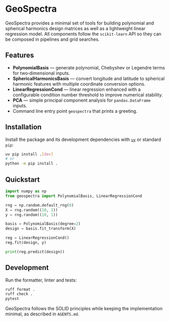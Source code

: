 # GeoSpectra

GeoSpectra provides a minimal set of tools for building polynomial and spherical
harmonics design matrices as well as a lightweight linear regression model.
All components follow the `scikit-learn` API so they can be composed in
pipelines and grid searches.

## Features

- **PolynomialBasis** — generate polynomial, Chebyshev or Legendre terms for
  two‑dimensional inputs.
- **SphericalHarmonicsBasis** — convert longitude and latitude to spherical
  harmonic features with multiple coordinate conversion options.
- **LinearRegressionCond** — linear regression enhanced with a configurable
  condition number threshold to improve numerical stability.
- **PCA** — simple principal component analysis for `pandas.DataFrame` inputs.
- Command line entry point `geospectra` that prints a greeting.

## Installation

Install the package and its development dependencies with
[`uv`](https://docs.astral.sh/uv/) or standard `pip`:

```bash
uv pip install .[dev]
# or
python -m pip install .
```

## Quickstart

```python
import numpy as np
from geospectra import PolynomialBasis, LinearRegressionCond

rng = np.random.default_rng(0)
X = rng.random((10, 2))
y = rng.random((10, 1))

basis = PolynomialBasis(degree=2)
design = basis.fit_transform(X)

reg = LinearRegressionCond()
reg.fit(design, y)

print(reg.predict(design))
```

## Development

Run the formatter, linter and tests:

```bash
ruff format .
ruff check .
pytest
```

GeoSpectra follows the SOLID principles while keeping the implementation
minimal, as described in `AGENTS.md`.
